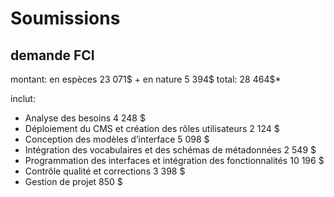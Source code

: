 # Soumissions


## demande FCI

montant: en espèces 23 071$ + en nature 5 394$ 
total: 28 464$*

inclut: 
- Analyse des besoins 4 248 $
- Déploiement du CMS et création des rôles utilisateurs 2 124 $
- Conception des modèles d’interface 5 098 $
- Intégration des vocabulaires et des schémas de métadonnées 2 549 $
- Programmation des interfaces et intégration des fonctionnalités 10 196 $
- Contrôle qualité et corrections 3 398 $
- Gestion de projet 850 $
